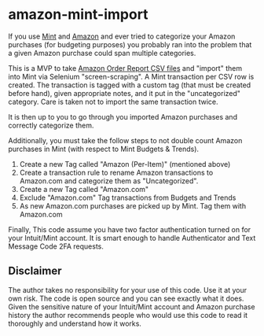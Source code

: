 # amazon-mint-import

If you use [Mint](https://mint.com) and [Amazon](https://amazon.com) and ever tried to categorize your Amazon
purchases (for budgeting purposes) you probably ran into the problem that a given Amazon purchase could span multiple
categories. 

This is a MVP to take [Amazon Order Report CSV files](https://www.amazon.com/gp/b2b/reports?ref_=ya_d_l_order_reports&) 
and "import" them into Mint via Selenium "screen-scraping". A Mint transaction per CSV row is created. The transaction is tagged with
a custom tag (that must be created before hand), given appropriate notes, and it put in the "uncategorized" category.
Care is taken not to import the same transaction twice.

It is then up to you to go through you imported Amazon purchases and correctly categorize them.

Additionally, you must take the follow steps to not double count Amazon purchases in Mint (with respect to Mint Budgets & Trends).

1. Create a new Tag called "Amazon (Per-Item)" (mentioned above)
2. Create a transaction rule to rename Amazon transactions to Amazon.com and categorize them as "Uncategorized".
2. Create a new Tag called "Amazon.com"
3. Exclude "Amazon.com" Tag transactions from Budgets and Trends
4. As new Amazon.com purchases are picked up by Mint. Tag them with Amazon.com  

Finally,
This code assume you have two factor authentication turned on for your Intuit/Mint account. It is smart enough to handle 
Authenticator and Text Message Code 2FA requests.

## Disclaimer

The author takes no responsibility for your use of this code. Use it at your own risk. The code is open source and you can
 see exactly what it does. Given the sensitive nature of your Intuit/Mint account and Amazon purchase history the author recommends
 people who would use this code to read it thoroughly and understand how it works.



